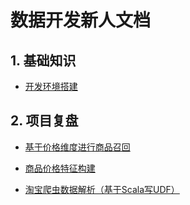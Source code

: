 # 数据开发新人文档
## 1. 基础知识

+ [开发环境搭建](https://github.com/RampageLi/BigData-Notes/blob/master/notes/%E5%BC%80%E5%8F%91%E7%8E%AF%E5%A2%83%E6%90%AD%E5%BB%BA.md)

## 2. 项目复盘

+ [基于价格维度进行商品召回](https://bbtwiki.bangbangtown.cn/doku.php?id=fresh:pricerec)

+ [商品价格特征构建](https://bbtwiki.bangbangtown.cn/doku.php?id=fresh:itemfeatures)

+ [淘宝爬虫数据解析（基于Scala写UDF）](https://bbtwiki.bangbangtown.cn/doku.php?id=fresh:taobaospiderparser)
